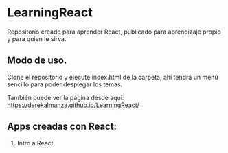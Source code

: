 # LearningReact
Repositorio creado para aprender React, publicado para aprendizaje propio y para quien le sirva.

## Modo de uso.

Clone el repositorio y ejecute index.html de la carpeta, ahí tendrá un menú sencillo para poder desplegar los temas.

También puede ver la página desde aquí: https://derekalmanza.github.io/LearningReact/

## Apps creadas con React:

1. Intro a React.

